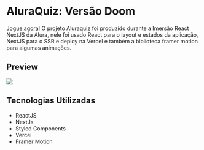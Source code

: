 # AluraQuiz: Versão Doom
[Jogue agora!](https://aluraquiz-marcoskloss.vercel.app/)
O projeto Aluraquiz foi produzido durante a Imersão React NextJS da Alura, nele foi usado React para o layout e estados da aplicação, NextJS para o SSR e deploy na Vercel e também a biblioteca framer motion para algumas animações.

## Preview
![](https://lh3.googleusercontent.com/AwbNZg1c31ArB_0yV80xuQ7jgVd_vbonYpvS1J8kUok9w4XtocE5uxkxj9U4cr5k4eoTwc0nvFrRBUOyFGrXZl-IOlxFBm8sQQ4wiEUAC3KytEcR5Iz4MOKm-8gFpnI9i_dSmTlX6iqJ3bq_ZMSC8OELC4RtEkFbBlAIjhAfH1wfjze6EYj1mcV5GSsr4d_9IcbRbgxYKsHdo_-xENA-2zAZMw7j--w4Umzoz6wCCXKVWYRDY2xb4cfqWIXCJWk3pLdgUr5KB8nAV4FyBuFCWKJutj8ouvRDOD1sHAFl6CTovfgG9wtr_D3QUtosJkl5slMnTsL4Zli970ugjJjWPiXVAby9hatwLTcOGce5P9LybRrXgCcGVig1RVMZumLLBNQc1nJpL4_ecDFUZy1cghAQtgnY59Sn8wvfwrfKcEUIXx9t1QxU-77yviZCemd2nxOnS7jE5eTo4wKbmJcA9X61du_8pBnZHXbxymLivjdZH_qwRNlpsRRqMTqiohkchM5GUe-T5nvL8hiVsHdzsFMus7o2civZNGRGYf8qxHSBVqE1iI7OqeT-_glCCx-Jb0PsISxfQChQGlk9c6ywnG-CxILr6COy1MpN4F9v7UrSMGMMEkVdcdT0c8wEv_Dv1TRoaaAHRBA9pW6pEKD3Ms-r9tmg_mfBDCUJpAm9Oisp-LLnibMbOmqyhxrz=w1357-h633-no?authuser=0)

## Tecnologias Utilizadas
 - ReactJS
 - NextJs
 - Styled Components
 - Vercel
 - Framer Motion
